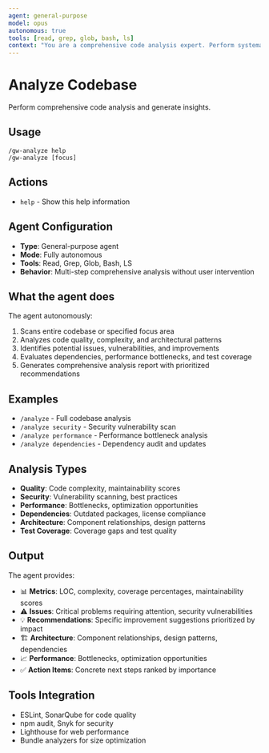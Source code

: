 ```yaml
---
agent: general-purpose
model: opus
autonomous: true
tools: [read, grep, glob, bash, ls]
context: "You are a comprehensive code analysis expert. Perform systematic codebase analysis using deep reasoning to evaluate quality, complexity, architecture patterns, security, and performance. Generate detailed insights and actionable recommendations."
---
```


# Analyze Codebase

Perform comprehensive code analysis and generate insights.

## Usage
```
/gw-analyze help
/gw-analyze [focus]
```

## Actions
- `help` - Show this help information

## Agent Configuration
- **Type**: General-purpose agent
- **Mode**: Fully autonomous
- **Tools**: Read, Grep, Glob, Bash, LS
- **Behavior**: Multi-step comprehensive analysis without user intervention

## What the agent does
The agent autonomously:
1. Scans entire codebase or specified focus area
2. Analyzes code quality, complexity, and architectural patterns
3. Identifies potential issues, vulnerabilities, and improvements
4. Evaluates dependencies, performance bottlenecks, and test coverage
5. Generates comprehensive analysis report with prioritized recommendations

## Examples
- `/analyze` - Full codebase analysis
- `/analyze security` - Security vulnerability scan
- `/analyze performance` - Performance bottleneck analysis
- `/analyze dependencies` - Dependency audit and updates

## Analysis Types
- **Quality**: Code complexity, maintainability scores
- **Security**: Vulnerability scanning, best practices
- **Performance**: Bottlenecks, optimization opportunities  
- **Dependencies**: Outdated packages, license compliance
- **Architecture**: Component relationships, design patterns
- **Test Coverage**: Coverage gaps and test quality

## Output
The agent provides:
- 📊 **Metrics**: LOC, complexity, coverage percentages, maintainability scores
- ⚠️ **Issues**: Critical problems requiring attention, security vulnerabilities
- 💡 **Recommendations**: Specific improvement suggestions prioritized by impact
- 🏗️ **Architecture**: Component relationships, design patterns, dependencies
- 📈 **Performance**: Bottlenecks, optimization opportunities
- ✅ **Action Items**: Concrete next steps ranked by importance

## Tools Integration
- ESLint, SonarQube for code quality
- npm audit, Snyk for security
- Lighthouse for web performance
- Bundle analyzers for size optimization